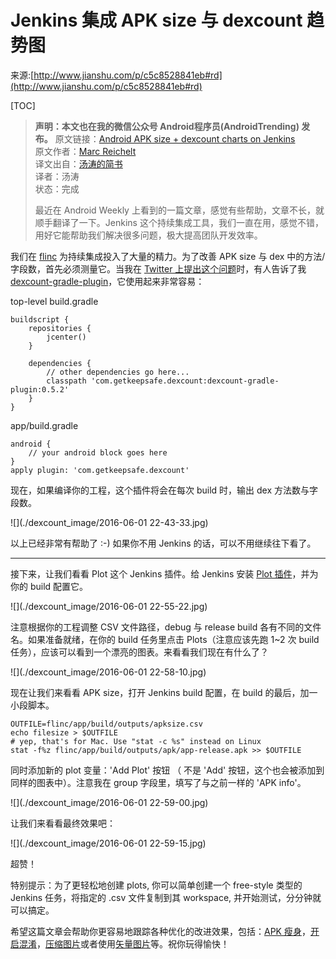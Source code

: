 # Jenkins 集成 APK size 与 dexcount 趋势图

来源:[http://www.jianshu.com/p/c5c8528841eb#rd](http://www.jianshu.com/p/c5c8528841eb#rd)

[TOC]

> **声明：本文也在我的微信公众号 Android程序员(AndroidTrending) 发布。**
> 原文链接：[Android APK size + dexcount charts on Jenkins](https://medium.com/@mreichelt/android-apk-size-dexcount-charts-on-jenkins-ae518e961818)<br/>
> 原文作者：[Marc Reichelt](https://medium.com/@mreichelt)<br/>
> 译文出自：[汤涛的简书](http://www.jianshu.com/users/8397d05ad09f)<br/>
> 译者：汤涛<br/>
> 状态：完成<br/>
>
> 最近在 Android Weekly 上看到的一篇文章，感觉有些帮助，文章不长，就顺手翻译了一下。Jenkins 这个持续集成工具，我们一直在用，感觉不错，用好它能帮助我们解决很多问题，极大提高团队开发效率。

我们在 [flinc](https://flinc.org/) 为持续集成投入了大量的精力。为了改善 APK size 与 dex 中的方法/字段数，首先必须测量它。当我在 [Twitter 上提出这个问题](https://twitter.com/mreichelt/status/734776381872177152)时，有人告诉了我 [dexcount-gradle-plugin](https://github.com/KeepSafe/dexcount-gradle-plugin)，它使用起来非常容易：

top-level build.gradle

```
buildscript {
    repositories {
        jcenter()
    }

    dependencies {
        // other dependencies go here...
        classpath 'com.getkeepsafe.dexcount:dexcount-gradle-plugin:0.5.2'
    }
}
```

app/build.gradle

```
android {
    // your android block goes here
}
apply plugin: 'com.getkeepsafe.dexcount'
```

现在，如果编译你的工程，这个插件将会在每次 build 时，输出 dex 方法数与字段数。

![](./dexcount_image/2016-06-01 22-43-33.jpg)

以上已经非常有帮助了 :-)
如果你不用 Jenkins 的话，可以不用继续往下看了。

- - - - ----

接下来，让我们看看 Plot 这个 Jenkins 插件。给 Jenkins 安装 [Plot 插件](https://wiki.jenkins-ci.org/display/JENKINS/Plot+Plugin)，并为你的 build 配置它。

![](./dexcount_image/2016-06-01 22-55-22.jpg)

注意根据你的工程调整 CSV 文件路径，debug 与 release build 各有不同的文件名。如果准备就绪，在你的 build 任务里点击 Plots（注意应该先跑 1~2 次 build 任务），应该可以看到一个漂亮的图表。来看看我们现在有什么了？

![](./dexcount_image/2016-06-01 22-58-10.jpg)

现在让我们来看看 APK size，打开 Jenkins build 配置，在 build 的最后，加一小段脚本。

```
OUTFILE=flinc/app/build/outputs/apksize.csv
echo filesize > $OUTFILE
# yep, that's for Mac. Use "stat -c %s" instead on Linux
stat -f%z flinc/app/build/outputs/apk/app-release.apk >> $OUTFILE
```

同时添加新的 plot 变量：'Add Plot' 按钮 （ 不是 'Add' 按钮，这个也会被添加到同样的图表中）。注意我在 group 字段里，填写了与之前一样的 'APK info'。

![](./dexcount_image/2016-06-01 22-59-00.jpg)

让我们来看看最终效果吧：

![](./dexcount_image/2016-06-01 22-59-15.jpg)

超赞！

特别提示：为了更轻松地创建 plots, 你可以简单创建一个 free-style 类型的 Jenkins 任务，将指定的 .csv 文件复制到其 workspace, 并开始测试，分分钟就可以搞定。

希望这篇文章会帮助你更容易地跟踪各种优化的改进效果，包括：[APK 瘦身](https://www.youtube.com/watch?v=xctGIB81D2w)，[开启混淆](https://developer.android.com/studio/build/shrink-code.html)，[压缩图片](https://www.youtube.com/watch?v=r_LpCi6DQME)或者使用[矢量图片](https://medium.com/@chrisbanes/appcompat-v23-2-age-of-the-vectors-91cbafa87c88#.tdtw0u1mz)等。祝你玩得愉快！
